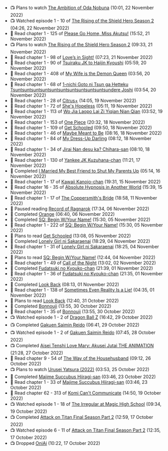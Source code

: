 <!-- ANILIST_ACTIVITY:start -->

-   📺 Plans to watch [The Ambition of Oda Nobuna](https://anilist.co/anime/11933) (10:01, 22 November 2022)
-   📺 Watched episode 1 - 10 of [The Rising of the Shield Hero Season 2](https://anilist.co/anime/111321) (04:26, 22 November 2022)
-   📖 Read chapter 1 - 125 of [Please Go Home, Miss Akutsu!](https://anilist.co/manga/113501) (15:52, 21 November 2022)
-   📺 Plans to watch [The Rising of the Shield Hero Season 2](https://anilist.co/anime/111321) (09:33, 21 November 2022)
-   📖 Read chapter 1 - 98 of [Love’s in Sight!](https://anilist.co/manga/107445) (07:23, 21 November 2022)
-   📖 Read chapter 1 - 90 of [Tsuiraku JK to Haijin Kyoushi](https://anilist.co/manga/99737) (05:59, 20 November 2022)
-   📖 Read chapter 1 - 408 of [My Wife is the Demon Queen](https://anilist.co/manga/107966) (03:56, 20 November 2022)
-   📖 Read chapter 1 - 68 of [1-nichi Goto ni Tsun ga Hetteku Tsuntsuntsuntsuntsuntsuntsuntsuntsuntsuntsundere Joshi](https://anilist.co/manga/152855) (03:54, 20 November 2022)
-   📖 Read chapter 1 - 28 of [Citrus+](https://anilist.co/manga/103884) (14:05, 19 November 2022)
-   📖 Read chapter 1 - 72 of [She's Hopeless](https://anilist.co/manga/126944) (05:11, 19 November 2022)
-   📖 Read chapter 1 - 113 of [Wo Jia Laopo Lai Zi Yiqian Nian Qian](https://anilist.co/manga/146267) (03:52, 19 November 2022)
-   📖 Read chapter 1 - 153 of [One Piece](https://anilist.co/manga/30013) (20:32, 18 November 2022)
-   📖 Read chapter 1 - 109 of [Get Schooled](https://anilist.co/manga/128521) (09:50, 18 November 2022)
-   📖 Read chapter 1 - 46 of [Maybe Meant to Be](https://anilist.co/manga/146139) (08:16, 18 November 2022)
-   📖 Read chapter 1 - 84 of [My Dress-Up Darling](https://anilist.co/manga/101583) (08:12, 18 November 2022)
-   📖 Read chapter 1 - 34 of [Jirai Nan desu ka? Chihara-san](https://anilist.co/manga/137714) (08:10, 18 November 2022)
-   📖 Read chapter 1 - 130 of [Yankee JK Kuzuhana-chan](https://anilist.co/manga/116822) (11:21, 17 November 2022)
-   📖 Completed [I Married My Best Friend to Shut My Parents Up](https://anilist.co/manga/102047) (05:14, 16 November 2022)
-   📖 Read chapter 1 - 17 of [Kawaii Kanojo-chan](https://anilist.co/manga/144155) (19:31, 15 November 2022)
-   📖 Read chapter 16 - 35 of [Absolute Hypnosis in Another World](https://anilist.co/manga/145575) (15:39, 15 November 2022)
-   📖 Read chapter 1 - 17 of [The Coppersmith's Bride](https://anilist.co/manga/117675) (18:58, 11 November 2022)
-   📖 Paused reading [Record of Ragnarok](https://anilist.co/manga/107098) (17:34, 06 November 2022)
-   📖 Completed [Orange](https://anilist.co/manga/65573) (06:40, 06 November 2022)
-   📖 Completed [SQ: Begin W/Your Name!](https://anilist.co/manga/85734) (15:30, 05 November 2022)
-   📖 Read chapter 1 - 222 of [SQ: Begin W/Your Name!](https://anilist.co/manga/85734) (15:30, 05 November 2022)
-   📖 Plans to read [Get Schooled](https://anilist.co/manga/128521) (13:08, 05 November 2022)
-   📖 Completed [Lonely Girl ni Sakaraenai](https://anilist.co/manga/112621) (18:29, 04 November 2022)
-   📖 Read chapter 1 - 31 of [Lonely Girl ni Sakaraenai](https://anilist.co/manga/112621) (18:25, 04 November 2022)
-   📖 Plans to read [SQ: Begin W/Your Name!](https://anilist.co/manga/85734) (12:44, 04 November 2022)
-   📖 Read chapter 1 - 49 of [Call of the Night](https://anilist.co/manga/111233) (13:02, 02 November 2022)
-   📖 Completed [Fudatsuki no Kyouko-chan](https://anilist.co/manga/85915) (21:39, 01 November 2022)
-   📖 Read chapter 1 - 36 of [Fudatsuki no Kyouko-chan](https://anilist.co/manga/85915) (21:35, 01 November 2022)
-   📖 Completed [Look Back](https://anilist.co/manga/136807) (08:13, 01 November 2022)
-   📖 Read chapter 1 - 138 of [Sometimes Even Reality Is a Lie!](https://anilist.co/manga/113076) (04:35, 01 November 2022)
-   📖 Plans to read [Look Back](https://anilist.co/manga/136807) (12:40, 31 October 2022)
-   📖 Completed [Bonnouji](https://anilist.co/manga/58226) (13:55, 30 October 2022)
-   📖 Read chapter 1 - 35 of [Bonnouji](https://anilist.co/manga/58226) (13:55, 30 October 2022)
-   📺 Watched episode 1 - 2 of [Dragon Ball Z](https://anilist.co/anime/813) (16:42, 29 October 2022)
-   📺 Completed [Gakuen Saimin Reido](https://anilist.co/anime/8293) (06:41, 29 October 2022)
-   📺 Watched episode 1 - 2 of [Gakuen Saimin Reido](https://anilist.co/anime/8293) (07:45, 28 October 2022)
-   📺 Completed [Aisei Tenshi Love Mary: Akusei Jutai THE ANIMATION](https://anilist.co/anime/113621) (21:28, 27 October 2022)
-   📖 Read chapter 9 - 54 of [The Way of the Househusband](https://anilist.co/manga/101233) (09:12, 26 October 2022)
-   📺 Plans to watch [Urusei Yatsura (2022)](https://anilist.co/anime/143277) (03:53, 25 October 2022)
-   📖 Completed [Majime Succubus Hiiragi-san](https://anilist.co/manga/136346) (03:46, 23 October 2022)
-   📖 Read chapter 1 - 33 of [Majime Succubus Hiiragi-san](https://anilist.co/manga/136346) (03:46, 23 October 2022)
-   📖 Read chapter 62 - 313 of [Komi Can't Communicate](https://anilist.co/manga/97852) (14:50, 19 October 2022)
-   📺 Watched episode 1 - 18 of [The Irregular at Magic High School](https://anilist.co/anime/20458) (09:34, 19 October 2022)
-   📺 Completed [Attack on Titan Final Season Part 2](https://anilist.co/anime/131681) (12:59, 17 October 2022)
-   📺 Watched episode 6 - 11 of [Attack on Titan Final Season Part 2](https://anilist.co/anime/131681) (12:35, 17 October 2022)
-   📺 Dropped [OniAi](https://anilist.co/anime/14199) (10:22, 17 October 2022)

<!-- ANILIST_ACTIVITY:end -->
